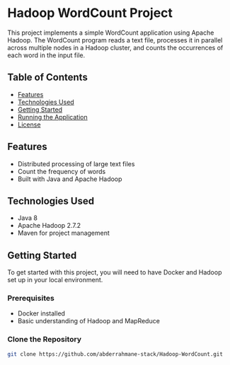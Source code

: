 # Hadoop WordCount Project

This project implements a simple WordCount application using Apache Hadoop. The WordCount program reads a text file, processes it in parallel across multiple nodes in a Hadoop cluster, and counts the occurrences of each word in the input file.

## Table of Contents

- [Features](#features)
- [Technologies Used](#technologies-used)
- [Getting Started](#getting-started)
- [Running the Application](#running-the-application)
- [License](#license)

## Features

- Distributed processing of large text files
- Count the frequency of words
- Built with Java and Apache Hadoop

## Technologies Used

- Java 8
- Apache Hadoop 2.7.2
- Maven for project management

## Getting Started

To get started with this project, you will need to have Docker and Hadoop set up in your local environment.

### Prerequisites

- Docker installed
- Basic understanding of Hadoop and MapReduce

### Clone the Repository

```bash
git clone https://github.com/abderrahmane-stack/Hadoop-WordCount.git
